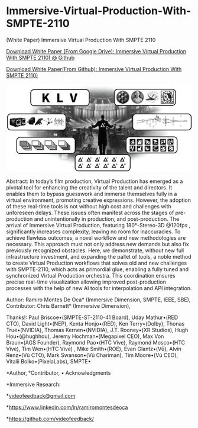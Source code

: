 # Immersive-Virtual-Production-With-SMPTE-2110
(White Paper) Immersive Virtual Production With SMPTE 2110

[Download White Paper (From Google Drive): Immersive Virtual Production With SMPTE 2110) @ Github ](https://drive.google.com/file/d/15Z6Ql1s3k0uJe1CSTMm8HFnEEE6YbZRn/view?usp=sharing)

[Download White Paper(From Github): Immersive Virtual Production With SMPTE 2110)](https://github.com/videofeedback/Immersive-Virtual-Production-With-SMPTE-2110/blob/main/Immersive_Virtual_Production_with_SMPTE-2110_R_v1_2024_097_1600_v1_r1.pdf)

[![](https://github.com/videofeedback/Immersive-Virtual-Production-With-SMPTE-2110/blob/main/images/Orchestrated_Metadata_Syncronization_with_SMPTE_2110-41_42.png)](https://github.com/videofeedback/Immersive-Virtual-Production-With-SMPTE-2110/blob/main/images/Orchestrated_Metadata_Syncronization_with_SMPTE_2110-41_42.png)




Abstract: In today’s film production, Virtual Production has emerged as a pivotal tool for enhancing the creativity of the talent and directors. It enables them to bypass guesswork and immerse themselves fully in a virtual environment, promoting creative expressions. However, the adoption of these real-time tools is not without high cost and challenges with unforeseen delays. These issues often manifest across the stages of pre-production and unintentionally in production, and post-production. The arrival of Immersive Virtual Production, featuring 180°-Stereo-3D @120fps , significantly increases complexity, leaving no room for inaccuracies. To achieve flawless outcomes, a novel workflow and new methodologies are necessary. This approach must not only address new demands but also fix previously recognized obstacles. Here, we demonstrate, without new full infrastructure investment, and expanding the pallet of tools, a noble method to create Virtual Production workflows that solves old and new challenges with SMPTE-2110, which acts as primordial glue, enabling a fully tuned and synchronized Virtual Production orchestra. This coordination ensures precise real-time visualization allowing improved post-production processes with the help of new AI tools for interpolation and API integration.

Author: Ramiro Montes De Oca* (Immersive Dimension, SMPTE, IEEE, SBE),
Contributor: Chris Barnett° (Immersive Dimension),

Thanks!:
Paul Briscoe•(SMPTE-ST-2110-41 Board), Uday Mathur•(RED CTO), David Light•(NEP),
Kenta Honjo•(RED), Ken Terry•(Dolby), Thonas True•(NVIDIA), Thomas Kernen•(NVIDIA),
J.T. Rooney•(XR Studios), Hugh Hou•(@hughhou), Jeremy Hochman•(Megapixel CEO),
Max Von Braun•(AGS Founder), Raymond Pao•(HTC Vive), Raymond Mosco•(HTC Vive),
Tim Wen•(HTC Vive) , Mike Smith•(ROE), Evan Glantz•(Vū), Alvin Renz•(Vū CTO),
Mark Swanson•(Vū Chariman), Tim Moore•(Vū CEO), Vitalii Boiko•(PixelaLabs), SMPTE•

*Author, °Contributor, • Acknowledgments

*Immersive Research:

*videofeedback@gmail.com

*https://www.linkedin.com/in/ramiromontesdeoca

*https://github.com/videofeedback/



